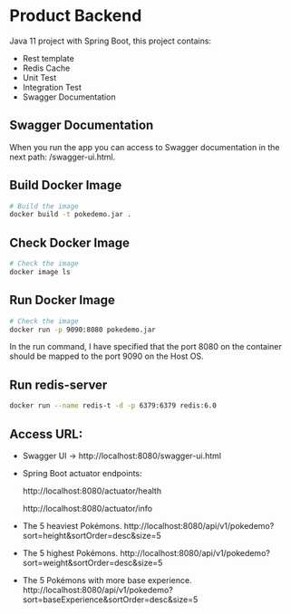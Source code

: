 ﻿# Product Backend

Java 11 project with Spring Boot, this project contains: 
   - Rest template
   - Redis Cache
   - Unit Test
   - Integration Test
   - Swagger Documentation


## Swagger Documentation
When you run the app you can access to Swagger documentation in the next path: /swagger-ui.html.

## Build Docker Image
```bash
# Build the image
docker build -t pokedemo.jar .
```

## Check Docker Image
```bash
# Check the image
docker image ls
```

## Run Docker Image
```bash
# Check the image
docker run -p 9090:8080 pokedemo.jar
```
In the run command, I have specified that the port 8080 on the container should be mapped to the port 9090 on the Host OS.


## Run redis-server
```bash
docker run --name redis-t -d -p 6379:6379 redis:6.0
```

## Access URL:

- Swagger UI -> http://localhost:8080/swagger-ui.html
- Spring Boot actuator endpoints:

    http://localhost:8080/actuator/health
    
    http://localhost:8080/actuator/info
  
- The 5 heaviest Pokémons.
  http://localhost:8080/api/v1/pokedemo?sort=height&sortOrder=desc&size=5
  
- The 5 highest Pokémons.
  http://localhost:8080/api/v1/pokedemo?sort=weight&sortOrder=desc&size=5
  
- The 5 Pokémons with more base experience.
  http://localhost:8080/api/v1/pokedemo?sort=baseExperience&sortOrder=desc&size=5
